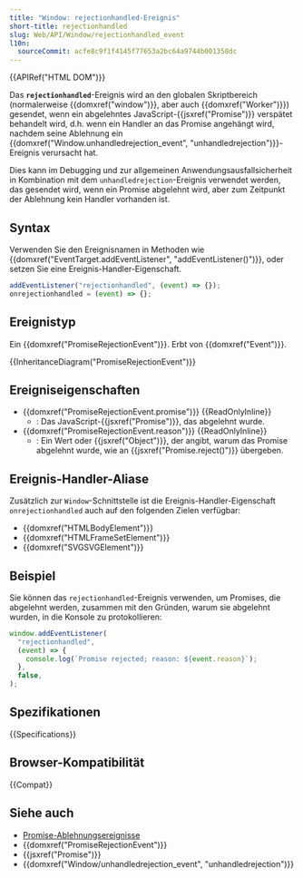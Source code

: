```yaml
---
title: "Window: rejectionhandled-Ereignis"
short-title: rejectionhandled
slug: Web/API/Window/rejectionhandled_event
l10n:
  sourceCommit: acfe8c9f1f4145f77653a2bc64a9744b001358dc
---
```


{{APIRef("HTML DOM")}}

Das **`rejectionhandled`**-Ereignis wird an den globalen Skriptbereich (normalerweise {{domxref("window")}}, aber auch {{domxref("Worker")}}) gesendet, wenn ein abgelehntes JavaScript-{{jsxref("Promise")}} verspätet behandelt wird, d.h. wenn ein Handler an das Promise angehängt wird, nachdem seine Ablehnung ein {{domxref("Window.unhandledrejection_event", "unhandledrejection")}}-Ereignis verursacht hat.

Dies kann im Debugging und zur allgemeinen Anwendungsausfallsicherheit in Kombination mit dem `unhandledrejection`-Ereignis verwendet werden, das gesendet wird, wenn ein Promise abgelehnt wird, aber zum Zeitpunkt der Ablehnung kein Handler vorhanden ist.

## Syntax

Verwenden Sie den Ereignisnamen in Methoden wie {{domxref("EventTarget.addEventListener", "addEventListener()")}}, oder setzen Sie eine Ereignis-Handler-Eigenschaft.

```js
addEventListener("rejectionhandled", (event) => {});
onrejectionhandled = (event) => {};
```

## Ereignistyp

Ein {{domxref("PromiseRejectionEvent")}}. Erbt von {{domxref("Event")}}.

{{InheritanceDiagram("PromiseRejectionEvent")}}

## Ereigniseigenschaften

- {{domxref("PromiseRejectionEvent.promise")}} {{ReadOnlyInline}}
  - : Das JavaScript-{{jsxref("Promise")}}, das abgelehnt wurde.
- {{domxref("PromiseRejectionEvent.reason")}} {{ReadOnlyInline}}
  - : Ein Wert oder {{jsxref("Object")}}, der angibt, warum das Promise abgelehnt wurde, wie an {{jsxref("Promise.reject()")}} übergeben.

## Ereignis-Handler-Aliase

Zusätzlich zur `Window`-Schnittstelle ist die Ereignis-Handler-Eigenschaft `onrejectionhandled` auch auf den folgenden Zielen verfügbar:

- {{domxref("HTMLBodyElement")}}
- {{domxref("HTMLFrameSetElement")}}
- {{domxref("SVGSVGElement")}}

## Beispiel

Sie können das `rejectionhandled`-Ereignis verwenden, um Promises, die abgelehnt werden, zusammen mit den Gründen, warum sie abgelehnt wurden, in die Konsole zu protokollieren:

```js
window.addEventListener(
  "rejectionhandled",
  (event) => {
    console.log(`Promise rejected; reason: ${event.reason}`);
  },
  false,
);
```

## Spezifikationen

{{Specifications}}

## Browser-Kompatibilität

{{Compat}}

## Siehe auch

- [Promise-Ablehnungsereignisse](/de/docs/Web/JavaScript/Guide/Using_promises#promise_rejection_events)
- {{domxref("PromiseRejectionEvent")}}
- {{jsxref("Promise")}}
- {{domxref("Window/unhandledrejection_event", "unhandledrejection")}}

